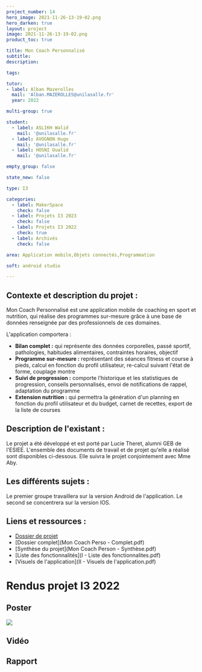 ```yaml
---
project_number: 14
hero_image: 2021-11-26-13-19-02.png
hero_darken: true
layout: project
image: 2021-11-26-13-19-02.png
product_toc: true

title: Mon Coach Personnalisé
subtitle: 
description: 

tags: 

tutor:
- label: Alban Mazerolles
  mail: 'Alban.MAZEROLLES@unilasalle.fr'
  year: 2022

multi-group: true

student:
  - label: ASLIKH Walid
    mail: '@unilasalle.fr'
  - label: AVOGNON Hugo
    mail: '@unilasalle.fr'
  - label: HOSNI Oualid
    mail: '@unilasalle.fr'

empty_group: false

state_new: false

type: I3

categories:
  - label: MakerSpace
    check: false
  - label: Projets I3 2023
    check: false
  - label: Projets I3 2022
    check: true
  - label: Archivés
    check: false

area: Application mobile,Objets connectés,Programmation

soft: android studio

---
```

## Contexte et description du projet  :

Mon Coach Personnalisé est une application mobile de coaching en sport et nutrition, qui réalise des
programmes sur-mesure grâce à une base de données renseignée par des professionnels de ces domaines.

L'application comportera :

- **Bilan complet :** qui représente des données corporelles, passé sportif, pathologies, habitudes alimentaires, contraintes horaires, objectif
- **Programme sur-mesure :** représentant des séances fitness et course à pieds, calcul en fonction du profil utilisateur, re-calcul suivant l'état de forme, couplage montre
- **Suivi de progression :**  comporte l’historique et les statistiques de progression, conseils personnalisés, envoi de notifications de rappel, adaptation du programme
- **Extension nutrition :** qui permettra la génération d'un planning en fonction du profil utilisateur et du budget, carnet de recettes, export de la liste de courses 

## Description de l'existant :

Le projet a été développé et est porté par Lucie Theret, alumni GEB de l'ESIEE. L'ensemble des documents de travail et de projet qu'elle a réalisé sont disponibles ci-dessous. Elle suivra le projet conjointement avec Mme Aby.

## Les différents sujets :

Le premier groupe travaillera sur la version Android de l'application. Le second se concentrera sur la version IOS.

## Liens et ressources :

- [Dossier de projet](Dossier-projet_Mon-coach-perso.pdf)
- [Dossier complet](Mon Coach Perso - Complet.pdf)
- [Synthèse du projet](Mon Coach Person - Synthèse.pdf)
- [Liste des fonctionnalités](I - Liste des fonctionnalites.pdf)
- [Visuels de l'application](II - Visuels de l'application.pdf)

# Rendus projet I3 2022

## Poster

![](Groupe_n14.png)

## Vidéo

## Rapport